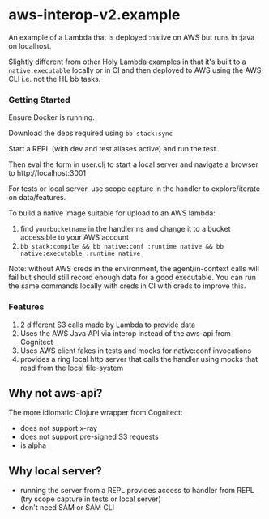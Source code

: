 # aws-interop-v2.example

An example of a Lambda that is deployed :native on AWS but runs in :java on localhost.

Slightly different from other Holy Lambda examples in that it's built to a `native:executable` locally or in CI and then
deployed to AWS using the AWS CLI i.e. not the HL bb tasks.

### Getting Started

Ensure Docker is running.

Download the deps required using `bb stack:sync`

Start a REPL (with dev and test aliases active) and run the test.

Then eval the form in user.clj to start a local server and navigate a browser to http://localhost:3001

For tests or local server, use scope capture in the handler to explore/iterate on data/features.

To build a native image suitable for upload to an AWS lambda:

1. find `yourbucketname` in the handler ns and change it to a bucket accessible to your AWS account
2. `bb stack:compile && bb native:conf :runtime native && bb native:executable :runtime native`

Note: without AWS creds in the environment, the agent/in-context calls will fail but should still record enough data for
a good executable. You can run the same commands locally with creds in CI with creds to improve this.

### Features

1. 2 different S3 calls made by Lambda to provide data
2. Uses the AWS Java API via interop instead of the aws-api from Cognitect
3. Uses AWS client fakes in tests and mocks for native:conf invocations
4. provides a ring local http server that calls the handler using mocks that read from the local file-system

## Why not aws-api?

The more idiomatic Clojure wrapper from Cognitect:

- does not support x-ray
- does not support pre-signed S3 requests
- is alpha

## Why local server?

- running the server from a REPL provides access to handler from REPL (try scope capture in tests or local server)
- don't need SAM or SAM CLI
